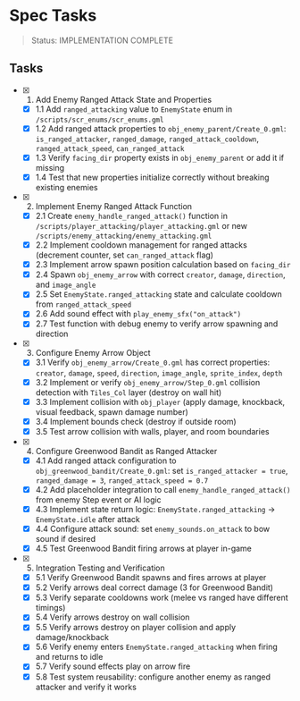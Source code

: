 # Spec Tasks

> Status: IMPLEMENTATION COMPLETE

## Tasks

- [x] 1. Add Enemy Ranged Attack State and Properties
  - [x] 1.1 Add `ranged_attacking` value to `EnemyState` enum in `/scripts/scr_enums/scr_enums.gml`
  - [x] 1.2 Add ranged attack properties to `obj_enemy_parent/Create_0.gml`: `is_ranged_attacker`, `ranged_damage`, `ranged_attack_cooldown`, `ranged_attack_speed`, `can_ranged_attack`
  - [x] 1.3 Verify `facing_dir` property exists in `obj_enemy_parent` or add it if missing
  - [x] 1.4 Test that new properties initialize correctly without breaking existing enemies

- [x] 2. Implement Enemy Ranged Attack Function
  - [x] 2.1 Create `enemy_handle_ranged_attack()` function in `/scripts/player_attacking/player_attacking.gml` or new `/scripts/enemy_attacking/enemy_attacking.gml`
  - [x] 2.2 Implement cooldown management for ranged attacks (decrement counter, set `can_ranged_attack` flag)
  - [x] 2.3 Implement arrow spawn position calculation based on `facing_dir`
  - [x] 2.4 Spawn `obj_enemy_arrow` with correct `creator`, `damage`, `direction`, and `image_angle`
  - [x] 2.5 Set `EnemyState.ranged_attacking` state and calculate cooldown from `ranged_attack_speed`
  - [x] 2.6 Add sound effect with `play_enemy_sfx("on_attack")`
  - [x] 2.7 Test function with debug enemy to verify arrow spawning and direction

- [x] 3. Configure Enemy Arrow Object
  - [x] 3.1 Verify `obj_enemy_arrow/Create_0.gml` has correct properties: `creator`, `damage`, `speed`, `direction`, `image_angle`, `sprite_index`, `depth`
  - [x] 3.2 Implement or verify `obj_enemy_arrow/Step_0.gml` collision detection with `Tiles_Col` layer (destroy on wall hit)
  - [x] 3.3 Implement collision with `obj_player` (apply damage, knockback, visual feedback, spawn damage number)
  - [x] 3.4 Implement bounds check (destroy if outside room)
  - [x] 3.5 Test arrow collision with walls, player, and room boundaries

- [x] 4. Configure Greenwood Bandit as Ranged Attacker
  - [x] 4.1 Add ranged attack configuration to `obj_greenwood_bandit/Create_0.gml`: set `is_ranged_attacker = true`, `ranged_damage = 3`, `ranged_attack_speed = 0.7`
  - [x] 4.2 Add placeholder integration to call `enemy_handle_ranged_attack()` from enemy Step event or AI logic
  - [x] 4.3 Implement state return logic: `EnemyState.ranged_attacking` → `EnemyState.idle` after attack
  - [x] 4.4 Configure attack sound: set `enemy_sounds.on_attack` to bow sound if desired
  - [x] 4.5 Test Greenwood Bandit firing arrows at player in-game

- [x] 5. Integration Testing and Verification
  - [x] 5.1 Verify Greenwood Bandit spawns and fires arrows at player
  - [x] 5.2 Verify arrows deal correct damage (3 for Greenwood Bandit)
  - [x] 5.3 Verify separate cooldowns work (melee vs ranged have different timings)
  - [x] 5.4 Verify arrows destroy on wall collision
  - [x] 5.5 Verify arrows destroy on player collision and apply damage/knockback
  - [x] 5.6 Verify enemy enters `EnemyState.ranged_attacking` when firing and returns to idle
  - [x] 5.7 Verify sound effects play on arrow fire
  - [x] 5.8 Test system reusability: configure another enemy as ranged attacker and verify it works
